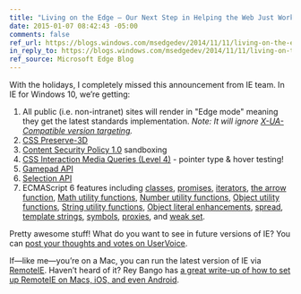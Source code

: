 ```yaml
---
title: "Living on the Edge – Our Next Step in Helping the Web Just Work"
date: 2015-01-07 08:42:43 -05:00
comments: false
ref_url: https://blogs.windows.com/msedgedev/2014/11/11/living-on-the-edge-our-next-step-in-helping-the-web-just-work/
in_reply_to: https://blogs.windows.com/msedgedev/2014/11/11/living-on-the-edge-our-next-step-in-helping-the-web-just-work/
ref_source: Microsoft Edge Blog
---
```


With the holidays, I completely missed this announcement from IE team. In IE for Windows 10, we’re getting:

1. All public (i.e. non-intranet) sites will render in "Edge mode" meaning they get the latest standards implementation. _Note: It will ignore [X-UA-Compatible version targeting](http://alistapart.com/article/beyonddoctype)._
2. [CSS Preserve-3D](https://developer.microsoft.com/en-us/microsoft-edge/platform/status/?q=csstransformspreserve3d)
3. [Content Security Policy 1.0](https://developer.microsoft.com/en-us/microsoft-edge/platform/status/?q=contentsecuritypolicy) sandboxing
4. [CSS Interaction Media Queries (Level 4)](https://developer.microsoft.com/en-us/microsoft-edge/platform/status/?q=mediaquerieslevel4interactionmediafeaturespointerandhover) - pointer type & hover testing!
5. [Gamepad API](https://developer.microsoft.com/en-us/microsoft-edge/platform/status/?q=gamepadapi)
6. [Selection API](https://developer.microsoft.com/en-us/microsoft-edge/platform/status/?q=selectionapi)
7. ECMAScript 6 features including [classes](https://developer.microsoft.com/en-us/microsoft-edge/platform/status/?q=classeses6), [promises](https://developer.microsoft.com/en-us/microsoft-edge/platform/status/?q=promiseses6), [iterators](https://developer.microsoft.com/en-us/microsoft-edge/platform/status/?q=jsiteratorsietheforoffeature), [the arrow function](https://developer.microsoft.com/en-us/microsoft-edge/platform/status/?q=arrowfunction), [Math utility functions](https://developer.microsoft.com/en-us/microsoft-edge/platform/status/?q=mathbuiltinses6), [Number utility functions](https://developer.microsoft.com/en-us/microsoft-edge/platform/status/?q=numberbuiltinses6), [Object utility functions](https://developer.microsoft.com/en-us/microsoft-edge/platform/status/?q=objectbuiltinses6), [String utility functions](https://developer.microsoft.com/en-us/microsoft-edge/platform/status/?q=stringbuiltinses6), [Object literal enhancements](https://developer.microsoft.com/en-us/microsoft-edge/platform/status/?q=es6objectliteralenhancements), [spread](https://developer.microsoft.com/en-us/microsoft-edge/platform/status/?q=spreades6), [template strings](https://developer.microsoft.com/en-us/microsoft-edge/platform/status/?q=templatestringses6), [symbols](https://developer.microsoft.com/en-us/microsoft-edge/platform/status/?q=symbols), [proxies](https://developer.microsoft.com/en-us/microsoft-edge/platform/status/?q=proxieses6), and [weak set](https://developer.microsoft.com/en-us/microsoft-edge/platform/status/?q=weaksetes6).

Pretty awesome stuff! What do you want to see in future versions of IE? You can [post your thoughts and votes on UserVoice](https://wpdev.uservoice.com/forums/257854-internet-explorer-platform).

If—like me—you’re on a Mac, you can run the latest version of IE via [RemoteIE](https://remote.modern.ie/). Haven’t heard of it? Rey Bango has [a great write-up of how to set up RemoteIE on Macs, iOS, and even Android](http://blog.reybango.com/2014/11/03/a-new-way-to-test-internet-explorer-on-os-x-ios-and-android/).